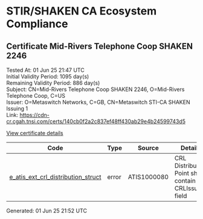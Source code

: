 # STIR/SHAKEN CA Ecosystem Compliance

## Certificate Mid-Rivers Telephone Coop SHAKEN 2246

Tested At: 01 Jun 25 21:47 UTC\
Initial Validity Period: 1095 day(s)\
Remaining Validity Period: 886 day(s)\
Subject: CN=Mid-Rivers Telephone Coop SHAKEN 2246, O=Mid-Rivers Telephone Coop, C=US\
Issuer: O=Metaswitch Networks, C=GB, CN=Metaswitch STI-CA SHAKEN Issuing 1\
Link: https://cdn-cr.cgah.tnsi.com/certs/140cb0f2a2c837ef48ff430ab29e4b24599743d5

[View certificate details](https://x509.io/?cert=MIIClDCCAjmgAwIBAgIQV1PrI%2Bb0NttxPu04stvmHTAKBggqhkjOPQQDAjBYMSswKQYDVQQDDCJNZXRhc3dpdGNoIFNUSS1DQSBTSEFLRU4gSXNzdWluZyAxMQswCQYDVQQGEwJHQjEcMBoGA1UECgwTTWV0YXN3aXRjaCBOZXR3b3JrczAeFw0yNDExMDQxMTM3MTdaFw0yNzExMDQxMTM3MTdaMGExCzAJBgNVBAYTAlVTMSIwIAYDVQQKDBlNaWQtUml2ZXJzIFRlbGVwaG9uZSBDb29wMS4wLAYDVQQDDCVNaWQtUml2ZXJzIFRlbGVwaG9uZSBDb29wIFNIQUtFTiAyMjQ2MFkwEwYHKoZIzj0CAQYIKoZIzj0DAQcDQgAErHUpOrwEUSaSkakwPkM9BwgqNf5Fj8yc27lPyMX7GIReVKFxvJsBMyXofwSKnf7kx96pDzuzHPVgIxTMOm0ibqOB2zCB2DAMBgNVHRMBAf8EAjAAMA4GA1UdDwEB%2FwQEAwIHgDAWBggrBgEFBQcBGgQKMAigBhYEMjI0NjBHBgNVHR8EQDA%2BMDygOqA4hjZodHRwczovL2F1dGhlbnRpY2F0ZS1hcGkuaWNvbmVjdGl2LmNvbS9kb3dubG9hZC92MS9jcmwwFwYDVR0gBBAwDjAMBgpghkgBhv8JAQEEMB0GA1UdDgQWBBRN9jouPdGnxEt%2FwOG1ES5mFtU6IDAfBgNVHSMEGDAWgBTNHqcAEBDaMh1pGjnV0kYLLDyH1jAKBggqhkjOPQQDAgNJADBGAiEA4ZYGqJDwU171Yg8dx9dpS2IA6tdEVGh8wnUqriXVRqECIQC7lhmYcyYvQudozNpKMqfuFESZ4B8PHxXXKqo46P5OWg%3D%3D)

| Code | Type | Source | Details |
|------|------|--------|---------|
| [e_atis_ext_crl_distribution_struct](../../ISSUES/e_atis_ext_crl_distribution_struct/README.md) | error | ATIS1000080 | CRL Distribution Point shall contain a CRLIssuer field |


Generated: 01 Jun 25 21:52 UTC
